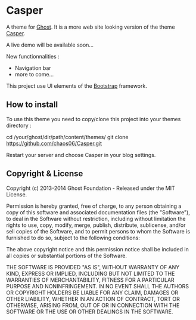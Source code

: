 # Casper
A theme for [Ghost](http://github.com/tryghost/casper/). It is a more web site looking version of the theme [Casper](http://github.com/tryghost/casper/).

A live demo will be available soon...

New functionnalities :
- Navigation bar
- more to come...

This project use UI elements of the [Bootstrap](http://getbootstrap.com) framework.

## How to install

To use this theme you need to copy/clone this project into your themes directory : 

cd /your/ghost/dir/path/content/themes/
git clone https://github.com/chaos06/Casper.git

Restart your server and choose Casper in your blog settings.

## Copyright & License

Copyright (c) 2013-2014 Ghost Foundation - Released under the MIT License.

Permission is hereby granted, free of charge, to any person obtaining a copy of this software and associated documentation files (the "Software"), to deal in the Software without restriction, including without limitation the rights to use, copy, modify, merge, publish, distribute, sublicense, and/or sell copies of the Software, and to permit persons to whom the Software is furnished to do so, subject to the following conditions:

The above copyright notice and this permission notice shall be included in all copies or substantial portions of the Software.

THE SOFTWARE IS PROVIDED "AS IS", WITHOUT WARRANTY OF ANY KIND, EXPRESS OR IMPLIED, INCLUDING BUT NOT LIMITED TO THE WARRANTIES OF MERCHANTABILITY, FITNESS FOR A PARTICULAR PURPOSE AND
NONINFRINGEMENT. IN NO EVENT SHALL THE AUTHORS OR COPYRIGHT HOLDERS BE LIABLE FOR ANY CLAIM, DAMAGES OR OTHER LIABILITY, WHETHER IN AN ACTION OF CONTRACT, TORT OR OTHERWISE, ARISING FROM, OUT OF OR IN CONNECTION WITH THE SOFTWARE OR THE USE OR OTHER DEALINGS IN THE SOFTWARE.
